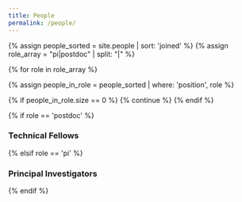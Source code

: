 ```yaml
---
title: People
permalink: /people/
---
```


{% assign people_sorted = site.people | sort: 'joined' %}
{% assign role_array = "pi|postdoc" | split: "|" %}
<!--{% assign role_array = "pi|postdoc|gradstudent|researchstaff|visiting|others|alumni" | split: "|" %}-->

{% for role in role_array %}

{% assign people_in_role = people_sorted | where: 'position', role %}

<!-- Skip section if there's nobody -->
{% if people_in_role.size == 0 %}
  {% continue %}
{% endif %}

<div class="pos_header">
{% if role == 'postdoc' %}
<h3>Technical Fellows</h3>
 {% elsif role == 'pi' %}
<h3>Principal Investigators</h3>
 {% endif %}
</div>
